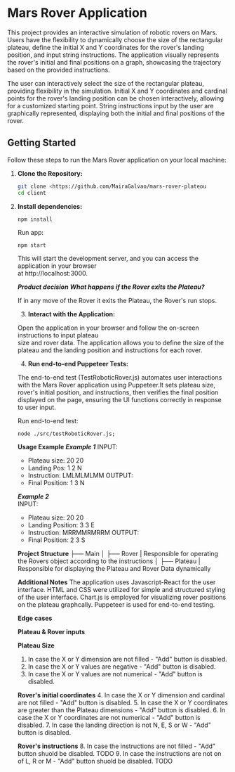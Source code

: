 # Mars Rover Application

This project provides an interactive simulation of robotic rovers on Mars. Users have the flexibility to dynamically choose the size of the rectangular plateau, define the initial X and Y coordinates for the rover's landing position, and input string instructions. The application visually represents the rover's initial and final positions on a graph, showcasing the trajectory based on the provided instructions.

The user can interactively select the size of the rectangular plateau, providing flexibility in the simulation.
Initial X and Y coordinates and cardinal points for the rover's landing position can be chosen interactively, allowing for a customized starting point.
String instructions input by the user are graphically represented, displaying both the initial and final positions of the rover.

## Getting Started

Follow these steps to run the Mars Rover application on your local machine:

1. **Clone the Repository:**
   ```bash
   git clone <https://github.com/MairaGalvao/mars-rover-plateou
   cd client

2. **Install dependencies:**
    ```
    npm install
    ```

    Run app:
    ```
    npm start
    ```
    This will start the development server, and you can access the application in your browser   
    at  http://localhost:3000.

    ***Product decision*** 
    ***What happens if the Rover exits the Plateau?***

     If in any move of the Rover it exits the Plateau, the Rover's run stops. 

    3. **Interact with the Application:**

    Open the application in your browser and follow the on-screen instructions to input plateau  
    size and rover data.
    The application allows you to define the size of the plateau and the landing position and 
    instructions for each rover.

    4. **Run end-to-end Puppeteer Tests:**

   The end-to-end test (TestRoboticRover.js) automates user interactions with the Mars Rover 
   application using Puppeteer.It sets plateau size, rover's initial position, and instructions, 
   then verifies the final position displayed on the page, ensuring the UI functions correctly in 
   response to user input.
    
    Run end-to-end test:
    ```
    node ./src/testRoboticRover.js; 
    ```

   **Usage Example**
   ***Example 1***
   INPUT:
   - Plateau size: 20 20
   - Landing Pos: 1 2 N 
   - Instruction: LMLMLMLMM 
   OUTPUT:
   - Final Position: 1 3 N

   ***Example 2***   
   INPUT:
   - Plateau size: 20 20
   - Landing Position: 3 3 E 
   - Instruction: MRRMMRMRRM 
   OUTPUT:
   - Final Position: 2 3 S

    **Project Structure**
      ├── Main
      │   ├── Rover  | Responsible for operating the Rovers object according to the instructions
      │   ├── Plateau | Responsible for displaying the Plateau and Rover Data dynamically  


    **Additional Notes**
    The application uses Javascript-React for the user interface.
    HTML and CSS were utilized for simple and structured styling of the user interface.
    Chart.js is employed for visualizing rover positions on the plateau graphcally.
    Puppeteer is used for end-to-end testing.


   **Edge cases**

   **Plateau & Rover inputs** 

   **Plateau Size**
   1. In case the X or Y dimension are not filled - "Add" button is disabled.
   2. In case the X or Y values are negative - "Add" button is disabled.
   3. In case the X or Y values are not numerical - "Add" button is disabled.

   **Rover's initial coordinates** 
   4. In case the X or Y dimension and cardinal are not filled - "Add" button is disabled. 
   5. In case the X or Y coordinates are greater than the Plateau dimensions - "Add" button is disabled.
   6. In case the X or Y coordinates are not numerical - "Add" button is disabled.
   7. In case the landing direction is not N, E, S or W - "Add" button is disabled.

   **Rover's instructions** 
   8. In case the instructions are not filled - "Add" button shuold be disabled. TODO
   9. In case the instructions are not on of L, R or M - "Add" button shuold be disabled. TODO




